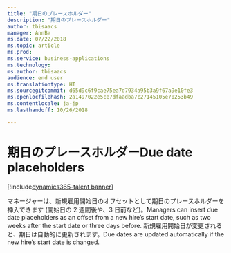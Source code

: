 ```yaml
---
title: "期日のプレースホルダー"
description: "期日のプレースホルダー"
author: tbisaacs
manager: AnnBe
ms.date: 07/22/2018
ms.topic: article
ms.prod: 
ms.service: business-applications
ms.technology: 
ms.author: tbisaacs
audience: end user
ms.translationtype: HT
ms.sourcegitcommit: d65d9c6f9cae75ea7d7934a95b3a9f67a9e10fe3
ms.openlocfilehash: 2a1497022e5ce7dfaadba7c27145105e70253b49
ms.contentlocale: ja-jp
ms.lasthandoff: 10/26/2018

---
```


#  <a name="due-date-placeholders"></a><span data-ttu-id="de0da-103">期日のプレースホルダー</span><span class="sxs-lookup"><span data-stu-id="de0da-103">Due date placeholders</span></span>

[!include[dynamics365-talent banner](../../includes/dynamics365-talent.md)]



<span data-ttu-id="de0da-104">マネージャーは、新規雇用開始日のオフセットとして期日のプレースホルダーを挿入できます (開始日の 2 週間後や、3 日前など)。</span><span class="sxs-lookup"><span data-stu-id="de0da-104">Managers can insert due date placeholders as an offset from a new hire’s start date, such as two weeks after the start date or three days before.</span></span> <span data-ttu-id="de0da-105">新規雇用開始日が変更されると、期日は自動的に更新されます。</span><span class="sxs-lookup"><span data-stu-id="de0da-105">Due dates are updated automatically if the new hire’s start date is changed.</span></span>

